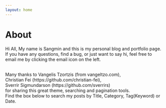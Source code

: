 ```yaml
---
layout: home
---
```

# About

Hi All, My name is Sangmin and this is my personal blog and portfolio page.
If you have any questions, find a bug, or just want to say hi, feel free to email me by clicking the email icon on the left.  

<br>
Many thanks to Vangelis Tzortzis (from vangeltzo.com), <br>
Christian Fei (https://github.com/christian-fei), <br>
Sverrir Sigmundarson (https://github.com/sverrirs) <br>
for sharing this great theme, searching and pagination tools. 

<br>
Find the box below to search my posts by Title, Category, Tag(Keyword) or Date. 

 
